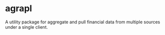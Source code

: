 # agrapl
A utility package for aggregate and pull financial data from multiple sources under a single client.
